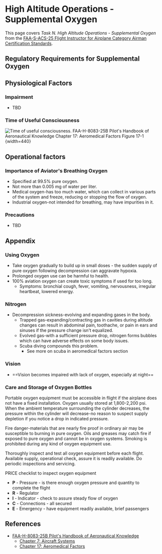 # High Altitude Operations - Supplemental Oxygen

This page covers *Task N. High Altitude Operations - Supplemental Oxygen* from the [FAA-S-ACS-25 Flight Instructor for Airplane Category Airman Certification Standards](https://www.faa.gov/training_testing/testing/acs/cfi_airplane_acs_25.pdf).

## Regulatory Requirements for Supplemental Oxygen

<!--@include: ./docs/src/includes/oxygen-requirements.md-->

## Physiological Factors

### Impairment

* TBD

<!--@include: ./docs/src/includes/hypoxia.md | shift:2-->

### Time of Useful Consciousness

![Time of useful consciousness. [FAA-H-8083-25B Pilot's Handbook of Aeronautical Knowledge](https://www.faa.gov/regulations_policies/handbooks_manuals/aviation/phak) [Chapter 17: Aeromedical Factors](https://www.faa.gov/sites/faa.gov/files/regulations_policies/handbooks_manuals/aviation/phak/19_phak_ch17.pdf) Figure 17-1](/img/phak/phak-figure-17-1-time-of-useful-consciousness.png){width=440}

## Operational factors

<!--@include: ./docs/src/includes/systems/oxygen-system.md | shift:2-->

### Importance of Aviator's Breathing Oxygen

* Specified at 99.5% pure oxygen.
* Not more than 0.005 mg of water per liter.
* Medical oxygen-has too much water, which can collect in various parts of the system and freeze, reducing or stopping the flow of oxygen.
* Industrial oxygen-not intended for breathing, may have impurities in it.

### Precautions

* TBD

## Appendix

### Using Oxygen

* Take oxygen gradually to build up in small doses - the sudden supply of pure oxygen following decompression can aggravate hypoxia.
* Prolonged oxygen use can be harmful to health.
* 100% aviation oxygen can create toxic symptoms if used for too long.
  * Symptoms: bronchial cough, fever, vomiting, nervousness, irregular heartbeat, lowered energy.

### Nitrogen

* Decompression sickness-evolving and expanding gases in the body.
  * Trapped gas-expanding/contracting gas in cavities during altitude changes can result in abdominal pain, toothache, or pain in ears and sinuses if the pressure change isn't equalized.
  * Evolved gas-with a sufficient pressure drop, nitrogen forms bubbles which can have adverse effects on some body issues.
  * Scuba diving compounds this problem.
    * See more on scuba in aeromedical factors section

### Vision

* ==Vision becomes impaired with lack of oxygen, especially at night==

### Care and Storage of Oxygen Bottles

Portable oxygen equipment must be accessible in flight if the airplane does not have a fixed installation.
Oxygen usually stored at 1,800-2,200 psi. When the ambient temperature surrounding the cylinder decreases, the pressure within the cylinder will decrease-no reason to suspect supply depletion if you notice a drop in indicated pressure.

Fire danger-materials that are nearly fire proof in ordinary air may be susceptible to burning in pure oxygen. Oils and greases may catch fire if exposed to pure oxygen and cannot be in oxygen systems. Smoking is prohibited during any kind of oxygen equipment use.

Thoroughly inspect and test all oxygen equipment before each flight. Available supply, operational check, assure it is readily available. Do periodic inspections and servicing.

PRICE checklist to inspect oxygen equipment

* **P** - Pressure - is there enough oxygen pressure and quantity to complete the flight
* **R** - Regulator
* **I** - Indicator - check to assure steady flow of oxygen
* **C** - Connections - all secured
* **E** - Emergency - have equipment readily available, brief passengers

## References

* [FAA-H-8083-25B Pilot's Handbook of Aeronautical Knowledge](https://www.faa.gov/regulations_policies/handbooks_manuals/aviation/phak)
  * [Chapter 7: Aircraft Systems](https://www.faa.gov/sites/faa.gov/files/regulations_policies/handbooks_manuals/aviation/phak/09_phak_ch7.pdf)
  * [Chapter 17: Aeromedical Factors](https://www.faa.gov/sites/faa.gov/files/regulations_policies/handbooks_manuals/aviation/phak/19_phak_ch17.pdf)
